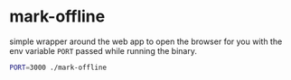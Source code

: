 # mark-offline 

simple wrapper around the web app 
to open the browser for you with the env variable `PORT` 
passed while running the binary. 

```sh
PORT=3000 ./mark-offline 
```

